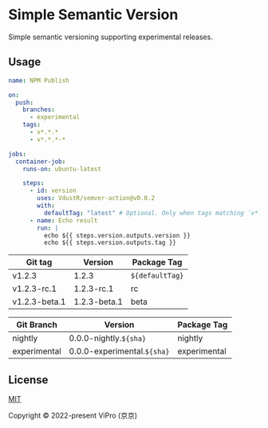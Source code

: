 # Simple Semantic Version

Simple semantic versioning supporting experimental releases.

## Usage

```yml
name: NPM Publish

on:
  push:
    branches:
      - experimental
    tags:
      - v*.*.*
      - v*.*.*-*

jobs:
  container-job:
    runs-on: ubuntu-latest

    steps:
      - id: version
        uses: VdustR/semver-action@v0.0.2
        with:
          defaultTag: "latest" # Optional. Only when tags matching `v*.*.*` .
      - name: Echo result
        run: |
          echo ${{ steps.version.outputs.version }}
          echo ${{ steps.version.outputs.tag }}
```

| Git tag       | Version      | Package Tag     |
| ------------- | ------------ | --------------- |
| v1.2.3        | 1.2.3        | `${defaultTag}` |
| v1.2.3-rc.1   | 1.2.3-rc.1   | rc              |
| v1.2.3-beta.1 | 1.2.3-beta.1 | beta            |

| Git Branch   | Version                     | Package Tag  |
| ------------ | --------------------------- | ------------ |
| nightly      | 0.0.0-nightly.`${sha}`      | nightly      |
| experimental | 0.0.0-experimental.`${sha}` | experimental |

## License

[MIT](./LICENSE)

Copyright ©️ 2022-present ViPro (京京)

